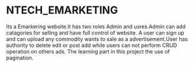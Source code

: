 # NTECH_EMARKETING

Its a Emarkering website.It has two roles Admin and usres.Admin can add catagories for selling and have full control of website.
A user can sign up and can upload any commodity wants to sale as a advertisement.User has authority to delete
edit or post add while users can not perform CRUD operation on others ads.
The learning part in this project the use of pagination.
